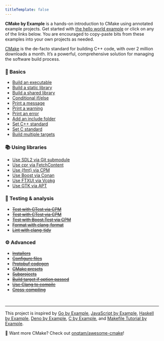 ```yaml
---
titleTemplate: false
---
```


<b>CMake by Example</b> is a hands-on introduction to CMake using annotated
example projects. Get started with [the hello world example](/executable/) or click on any of
the links below. You are encouraged to copy-paste bits from these examples into
your own projects as needed.

[CMake](https://cmake.org/) is the de-facto standard for building C++ code, with over 2 million downloads a month. It’s a powerful, comprehensive solution for managing the software build process.

<div :class="$style.grid"><div :class="$style.gridItem">

### 🚩 Basics

- [Build an executable](/build-executable/)
- [Build a static library](/build-library/)
- [Build a shared library](/build-library/)
- [Conditional if/else](/if-else/)
- [Print a message](/print-message/)
- [Print a warning](/print-message/)
- [Print an error](/print-message/)
- [Add an include folder](/add-include-folder/)
- [Set C++ standard](/set-cpp-standard/)
- [Set C standard](/set-cpp-standard/)
- [Build multiple targets](/build-multiple-targets/)

</div><div :class="$style.gridItem">

### 📚 Using libraries

- [Use SDL2 via Git submodule](/use-library-submodule/)
- [Use cpr via FetchContent](/use-library-fetchcontent/)
- [Use {fmt} via CPM](/use-library-cpm/)
- [Use Boost via Conan](/use-library-conan/)
- [Use FTXUI via Vcpkg](/use-library-vcpkg/)
- [Use GTK via APT](/use-library-apt/)

</div><div :class="$style.gridItem">

### 🧪 Testing & analysis

- ~~[Test with GTest via CPM](/gtest-cpm/)~~
- ~~[Test with CTest via CPM](/unity-cpm/)~~
- ~~[Test with Boost.Test via CPM](/boost-test-cpm/)~~
- ~~[Format with clang-format](/clang-format/)~~
- ~~[Lint with clang-tidy](/clang-tidy/)~~

</div><div :class="$style.gridItem">

### ⚙️ Advanced

- ~~[Installers](/installers/)~~
- ~~[Configure files](/configure/)~~
- ~~[Protobuf codegen](/protobuf-codegen/)~~
- ~~[CMake presets](/presets/)~~
- ~~[Subprojects](/subprojects/)~~
- ~~[Build target if option passed](/if-option/)~~
- ~~[Use Clang to compile](/use-clang/)~~
- ~~[Cross-compiling](/cross-compile/)~~

</div></div>

<br />
<hr />

This project is inspired by [Go by Example](https://gobyexample.com/), [JavaScript by Example](https://javascriptbyexample.com/), [Haskell by Example](https://lotz84.github.io/haskellbyexample/), [Deno by Example](https://examples.deno.land/), [C by Example](https://www.cbyexample.com/), and [Makefile Tutorial by Example](https://makefiletutorial.com/).

👀 Want more CMake? Check out [onqtam/awesome-cmake](https://github.com/onqtam/awesome-cmake)!

<style module>
@media screen and (min-width: 600px) {
  .grid {
    display: flex;
    flex-wrap: wrap;
  }
  .gridItem {
    flex: 0 0 calc(50% - 20px); /* Adjust the width as needed */
    margin: 10px;
  }
}
</style>
